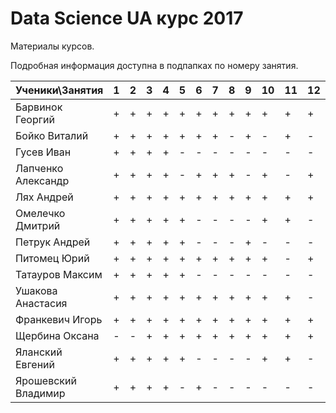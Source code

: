 # Data Science UA курс 2017

Материалы курсов.

Подробная информация доступна в подпапках по номеру занятия. 

| Ученики\Занятия       | 1 | 2 | 3 | 4 | 5 | 6 | 7 | 8 | 9 | 10 | 11 | 12 | 13 | 14 | 15 | 16 |
|-----------------------|---|---|---|---|---|---|---|---|---|----|----|----|----|----|----|----|
| Барвинок Георгий      | + | + | + | + | + | + | + | + | + | +  | +  | +  | +  |    |    |    |
| Бойко Виталий         | + | + | + | + | + | + | + | - | + | -  | +  | -  | +  |    |    |    |
| Гусев Иван            | + | + | + | + | - | - | - | - | - | -  | -  | -  | -  |    |    |    |
| Лапченко Александр    | + | + | + | + | - | + | + | + | - | +  | -  | +  | +  |    |    |    |
| Лях Андрей            | + | + | + | + | + | + | + | + | + | +  | +  | +  | +  |    |    |    |
| Омелечко Дмитрий      | + | + | + | + | + | - | - | - | - | +  | +  | -  | -  |    |    |    |
| Петрук Андрей         | + | + | + | + | + | - | - | - | + | -  | -  | -  | -  |    |    |    |
| Питомец Юрий          | + | + | + | + | + | + | + | + | + | +  | -  | +  | -  |    |    |    |
| Татауров Максим       | + | + | + | + | + | - | - | - | - | -  | -  | -  | -  |    |    |    |
| Ушакова Анастасия     | + | + | + | + | + | + | + | + | + | +  | +  | -  | +  |    |    |    |
| Франкевич Игорь       | + | + | + | + | + | + | + | + | + | +  | +  | +  | +  |    |    |    |
| Щербина Оксана        | - | - | + | + | + | + | + | + | + | +  | +  | +  | +  |    |    |    |
| Яланский Евгений      | + | + | + | + | + | - | - | - | - | +  | +  | -  | +  |    |    |    |
| Ярошевский Владимир   | + | + | + | + | - | + | - | - | - | -  | -  | -  | -  |    |    |    |
